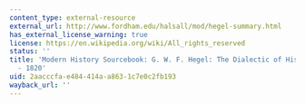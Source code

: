 ```yaml
---
content_type: external-resource
external_url: http://www.fordham.edu/halsall/mod/hegel-summary.html
has_external_license_warning: true
license: https://en.wikipedia.org/wiki/All_rights_reserved
status: ''
title: 'Modern History Sourcebook: G. W. F. Hegel: The Dialectic of History, 1812
  - 1820'
uid: 2aacccfa-e484-414a-a863-1c7e0c2fb193
wayback_url: ''
---
```

